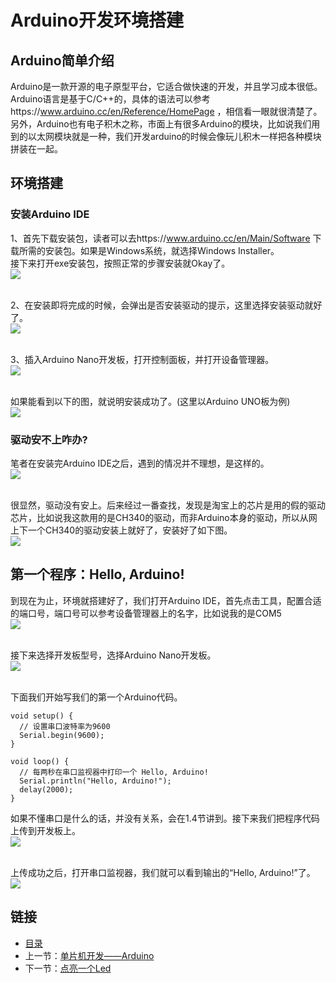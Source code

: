 # Arduino开发环境搭建
## Arduino简单介绍
Arduino是一款开源的电子原型平台，它适合做快速的开发，并且学习成本很低。Arduino语言是基于C/C++的，具体的语法可以参考https://www.arduino.cc/en/Reference/HomePage ，相信看一眼就很清楚了。另外，Arduino也有电子积木之称，市面上有很多Arduino的模块，比如说我们用到的以太网模块就是一种，我们开发arduino的时候会像玩儿积木一样把各种模块拼装在一起。
## 环境搭建
### 安装Arduino IDE
1、首先下载安装包，读者可以去https://www.arduino.cc/en/Main/Software 下载所需的安装包。如果是Windows系统，就选择Windows Installer。  
接下来打开exe安装包，按照正常的步骤安装就Okay了。<br>
![](./imgs/1.1/1.1-1.png)<br><br>

2、在安装即将完成的时候，会弹出是否安装驱动的提示，这里选择安装驱动就好了。<br>
![](./imgs/1.1/1.1-2.png)<br><br>

3、插入Arduino Nano开发板，打开控制面板，并打开设备管理器。<br>
![](./imgs/1.1/1.1-3.png)<br><br>

如果能看到以下的图，就说明安装成功了。(这里以Arduino UNO板为例)<br>
![](./imgs/1.1/1.1-4.png)  

### 驱动安不上咋办?
笔者在安装完Arduino IDE之后，遇到的情况并不理想，是这样的。<br>
![](./imgs/1.1/1.1-5.png)<br><br>

很显然，驱动没有安上。后来经过一番查找，发现是淘宝上的芯片是用的假的驱动芯片，比如说我这款用的是CH340的驱动，而非Arduino本身的驱动，所以从网上下一个CH340的驱动安装上就好了，安装好了如下图。<br>
![](./imgs/1.1/1.1-6.png)

## 第一个程序：Hello, Arduino!
到现在为止，环境就搭建好了，我们打开Arduino IDE，首先点击工具，配置合适的端口号，端口号可以参考设备管理器上的名字，比如说我的是COM5<br>
![](./imgs/1.1/1.1-7.png)<br><br>

接下来选择开发板型号，选择Arduino Nano开发板。<br>
![](./imgs/1.1/1.1-8.png)<br><br>

下面我们开始写我们的第一个Arduino代码。  
``` arduino
void setup() {
  // 设置串口波特率为9600
  Serial.begin(9600);
}

void loop() {
  // 每两秒在串口监视器中打印一个 Hello, Arduino!
  Serial.println("Hello, Arduino!");
  delay(2000);
}
```
如果不懂串口是什么的话，并没有关系，会在1.4节讲到。接下来我们把程序代码上传到开发板上。<br>
![](./imgs/1.1/1.1-9.png)<br><br>

上传成功之后，打开串口监视器，我们就可以看到输出的“Hello, Arduino!”了。<br>
![](./imgs/1.1/1.1-10.png)
## 链接
- [目录](directory.md)  
- 上一节：[单片机开发——Arduino](1.0.md)  
- 下一节：[点亮一个Led](1.2.md)
